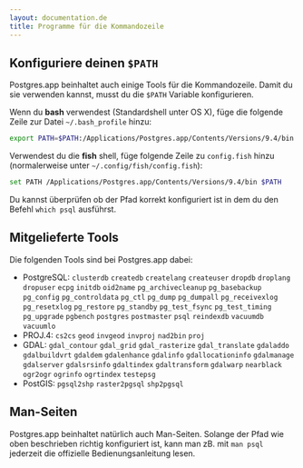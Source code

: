 ```yaml
---
layout: documentation.de
title: Programme für die Kommandozeile
---
```

## Konfiguriere deinen `$PATH`

Postgres.app beinhaltet auch einige Tools für die Kommandozeile. Damit du sie verwenden kannst, musst du die `$PATH` Variable konfigurieren.

Wenn du **bash** verwendest (Standardshell unter OS X), füge die folgende Zeile zur Datei `~/.bash_profile` hinzu:

```bash
export PATH=$PATH:/Applications/Postgres.app/Contents/Versions/9.4/bin
```

Verwendest du die **fish** shell, füge folgende Zeile zu `config.fish` hinzu (normalerweise unter `~/.config/fish/config.fish`):

```bash
set PATH /Applications/Postgres.app/Contents/Versions/9.4/bin $PATH
```

Du kannst überprüfen ob der Pfad korrekt konfiguriert ist in dem du den Befehl `which psql` ausführst.

## Mitgelieferte Tools

Die folgenden Tools sind bei Postgres.app dabei:

- PostgreSQL: `clusterdb` `createdb` `createlang` `createuser` `dropdb` `droplang` `dropuser` `ecpg` `initdb` `oid2name` `pg_archivecleanup` `pg_basebackup` `pg_config` `pg_controldata` `pg_ctl` `pg_dump` `pg_dumpall` `pg_receivexlog` `pg_resetxlog` `pg_restore` `pg_standby` `pg_test_fsync` `pg_test_timing` `pg_upgrade` `pgbench` `postgres` `postmaster` `psql` `reindexdb` `vacuumdb` `vacuumlo`
- PROJ.4: `cs2cs` `geod` `invgeod` `invproj` `nad2bin` `proj`
- GDAL: `gdal_contour` `gdal_grid` `gdal_rasterize` `gdal_translate` `gdaladdo` `gdalbuildvrt` `gdaldem` `gdalenhance` `gdalinfo` `gdallocationinfo` `gdalmanage` `gdalserver` `gdalsrsinfo` `gdaltindex` `gdaltransform` `gdalwarp` `nearblack` `ogr2ogr` `ogrinfo` `ogrtindex` `testepsg`
- PostGIS: `pgsql2shp` `raster2pgsql` `shp2pgsql`


## Man-Seiten

Postgres.app beinhaltet natürlich auch Man-Seiten. Solange der Pfad wie oben beschrieben richtig konfiguriert ist, kann man zB. mit `man psql` jederzeit die offizielle Bedienungsanleitung lesen.
